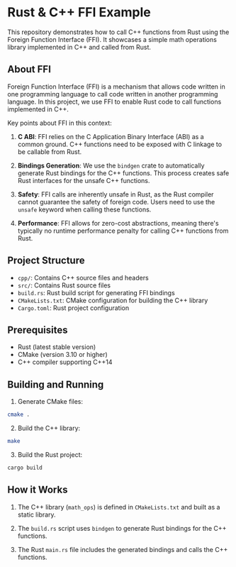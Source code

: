 # Rust & C++ FFI Example

This repository demonstrates how to call C++ functions from Rust using the Foreign Function Interface (FFI). It showcases a simple math operations library implemented in C++ and called from Rust.

## About FFI

Foreign Function Interface (FFI) is a mechanism that allows code written in one programming language to call code written in another programming language. In this project, we use FFI to enable Rust code to call functions implemented in C++.

Key points about FFI in this context:

1. **C ABI**: FFI relies on the C Application Binary Interface (ABI) as a common ground. C++ functions need to be exposed with C linkage to be callable from Rust.

2. **Bindings Generation**: We use the `bindgen` crate to automatically generate Rust bindings for the C++ functions. This process creates safe Rust interfaces for the unsafe C++ functions.

3. **Safety**: FFI calls are inherently unsafe in Rust, as the Rust compiler cannot guarantee the safety of foreign code. Users need to use the `unsafe` keyword when calling these functions.

4. **Performance**: FFI allows for zero-cost abstractions, meaning there's typically no runtime performance penalty for calling C++ functions from Rust.

## Project Structure

- `cpp/`: Contains C++ source files and headers
- `src/`: Contains Rust source files
- `build.rs`: Rust build script for generating FFI bindings
- `CMakeLists.txt`: CMake configuration for building the C++ library
- `Cargo.toml`: Rust project configuration

## Prerequisites

- Rust (latest stable version)
- CMake (version 3.10 or higher)
- C++ compiler supporting C++14

## Building and Running

1. Generate CMake files:

```bash
cmake .
```

2. Build the C++ library:

```bash
make
```

3. Build the Rust project:

```bash
cargo build
```


## How it Works

1. The C++ library (`math_ops`) is defined in `CMakeLists.txt` and built as a static library.

2. The `build.rs` script uses `bindgen` to generate Rust bindings for the C++ functions.

3. The Rust `main.rs` file includes the generated bindings and calls the C++ functions.
